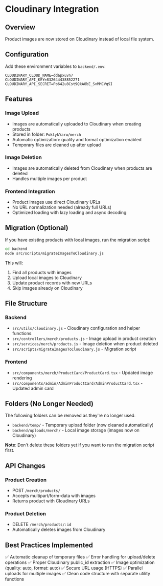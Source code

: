 # Cloudinary Integration

## Overview

Product images are now stored on Cloudinary instead of local file system.

## Configuration

Add these environment variables to `backend/.env`:

```env
CLOUDINARY_CLOUD_NAME=ddapxuvn7
CLOUDINARY_API_KEY=832644438852271
CLOUDINARY_API_SECRET=Po642u8Cst9QkA8bE_SvMMCVq9I
```

## Features

### Image Upload

- Images are automatically uploaded to Cloudinary when creating products
- Stored in folder: `PoklykYaru/merch`
- Automatic optimization: quality and format optimization enabled
- Temporary files are cleaned up after upload

### Image Deletion

- Images are automatically deleted from Cloudinary when products are deleted
- Handles multiple images per product

### Frontend Integration

- Product images use direct Cloudinary URLs
- No URL normalization needed (already full URLs)
- Optimized loading with lazy loading and async decoding

## Migration (Optional)

If you have existing products with local images, run the migration script:

```bash
cd backend
node src/scripts/migrateImagesToCloudinary.js
```

This will:

1. Find all products with images
2. Upload local images to Cloudinary
3. Update product records with new URLs
4. Skip images already on Cloudinary

## File Structure

### Backend

- `src/utils/cloudinary.js` - Cloudinary configuration and helper functions
- `src/controllers/merch/products.js` - Image upload in product creation
- `src/services/merch/products.js` - Image deletion when product deleted
- `src/scripts/migrateImagesToCloudinary.js` - Migration script

### Frontend

- `src/components/merch/ProductCard/ProductCard.tsx` - Updated image rendering
- `src/components/admin/AdminProductCard/AdminProductCard.tsx` - Updated admin card

## Folders (No Longer Needed)

The following folders can be removed as they're no longer used:

- `backend/temp/` - Temporary upload folder (now cleaned automatically)
- `backend/uploads/merch/` - Local image storage (images now on Cloudinary)

**Note**: Don't delete these folders yet if you want to run the migration script first.

## API Changes

### Product Creation

- POST `/merch/products/`
- Accepts multipart/form-data with images
- Returns product with Cloudinary URLs

### Product Deletion

- DELETE `/merch/products/:id`
- Automatically deletes images from Cloudinary

## Best Practices Implemented

✅ Automatic cleanup of temporary files
✅ Error handling for upload/delete operations
✅ Proper Cloudinary public_id extraction
✅ Image optimization (quality: auto, format: auto)
✅ Secure URL usage (HTTPS)
✅ Parallel uploads for multiple images
✅ Clean code structure with separate utility functions
